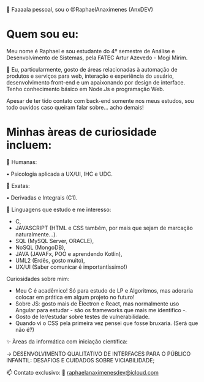 👋 Faaaala pessoal, sou o  @RaphaelAnaximenes (AnxDEV)




Quem sou eu:
==================
Meu nome é Raphael e sou estudante do 4º semestre de Análise e Desenvolvimento de Sistemas, pela FATEC Artur Azevedo - Mogi Mirim.

💞️ Eu, particularmente, gosto de áreas relacionadas à automação de produtos e serviços para web, interação e experiência do usuário, desenvolvimento front-end e um apaixonando por design de interface. Tenho conhecimento básico em Node.Js e programação Web.

Apesar de ter tido contato com back-end somente nos meus estudos, sou todo ouvidos caso queiram falar sobre... acho demais!

Minhas àreas de curiosidade incluem:
========================================

👀 Humanas:

• Psicologia aplicada a UX/UI, IHC e UDC.

👀 Exatas:

• Derivadas e Integrais (C1).



🌱  Linguagens que estudo e me interesso:
- C,
- JAVASCRIPT (HTML e CSS também, por mais que sejam de marcação naturalmente...).
- SQL   (MySQL Server, ORACLE),
- NoSQL (MongoDB),
- JAVA  (JAVAFx, POO e aprendendo Kotlin), 
- UML2  (Erdês, gosto muito),
- UX/UI (Saber comunicar é importantíssimo!) 

Curiosidades sobre mim:
- Meu C é acadêmico! Só para estudo de LP e Algoritmos, mas adoraria colocar em prática em algum projeto no futuro!
- Sobre JS: gosto mais de Electron e React, mas normalmente uso Angular para estudar - são os frameworks que mais me identifico -.
- Gosto de ler/estudar sobre testes de vulnerabilidade.
- Quando vi o CSS pela primeira vez pensei que fosse bruxaria. (Será que não é?)

✨  Àreas da informática com iniciação científica:

-> DESENVOLVIMENTO QUALITATIVO DE INTERFACES PARA O PÚBLICO INFANTIL: DESAFIOS E CUIDADOS SOBRE VICIABILIDADE;


📫 Contato exclusivo: 
📧 raphaelanaximenesdev@icloud.com

<!---
RaphaelAnaximenes/RaphaelAnaximenes is a ✨ special ✨ repository because its `README.md` (this file) appears on your GitHub profile.
You can click the Preview link to take a look at your changes.
--->
